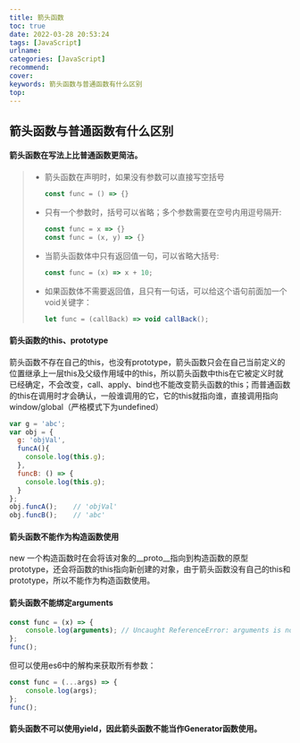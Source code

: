 ```yaml
---
title: 箭头函数
toc: true
date: 2022-03-28 20:53:24
tags: [JavaScript]
urlname:
categories: [JavaScript]
recommend:
cover:
keywords: 箭头函数与普通函数有什么区别
top:
---
```




## 箭头函数与普通函数有什么区别

<!--more-->

#### 箭头函数在写法上比普通函数更简洁。

> - 箭头函数在声明时，如果没有参数可以直接写空括号
>
>   ```js
>   const func = () => {}
>   ```
>
> - 只有一个参数时，括号可以省略；多个参数需要在空号内用逗号隔开:
>
>   ```js
>   const func = x => {}
>   const func = (x, y) => {}
>   ```
>
> - 当箭头函数体中只有返回值一句，可以省略大括号:
>
>   ```js
>   const func = (x) => x + 10;
>   ```
>
> - 如果函数体不需要返回值，且只有一句话，可以给这个语句前面加一个void关键字：
>
>   ```js
>   let func = (callBack) => void callBack();
>   ```

#### 箭头函数的this、prototype

箭头函数不存在自己的this，也没有prototype，箭头函数只会在自己当前定义的位置继承上一层this及父级作用域中的this，所以箭头函数中this在它被定义时就已经确定，不会改变，call、apply、bind也不能改变箭头函数的this；而普通函数的this在调用时才会确认，一般谁调用的它，它的this就指向谁，直接调用指向window/global（严格模式下为undefined）

```js
var g = 'abc';
var obj = {
  g: 'objVal',
  funcA(){
    console.log(this.g);
  },
  funcB: () => {
    console.log(this.g);
  }
};
obj.funcA();    // 'objVal'
obj.funcB();    // 'abc'
```

#### 箭头函数不能作为构造函数使用

new 一个构造函数时在会将该对象的__proto__指向到构造函数的原型prototype，还会将函数的this指向新创建的对象，由于箭头函数没有自己的this和prototype，所以不能作为构造函数使用。

#### 箭头函数不能绑定arguments

```js
const func = (x) => {
    console.log(arguments); // Uncaught ReferenceError: arguments is not defined
};
func();
```

但可以使用es6中的解构来获取所有参数：

```js
const func = (...args) => {
    console.log(args);
};
func();
```

#### 箭头函数不可以使用yield，因此箭头函数不能当作Generator函数使用。
